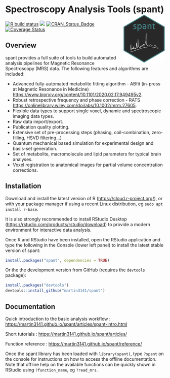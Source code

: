 
<!-- README.md is generated from README.Rmd. Please edit that file -->

# Spectroscopy Analysis Tools (spant) <img src="man/figures/logo.png" align="right" width=130/>

[![R build
status](https://github.com/martin3141/spant/workflows/R-CMD-check/badge.svg)](https://github.com/martin3141/spant/actions)
[![](http://cranlogs.r-pkg.org/badges/spant)](http://cran.rstudio.com/web/packages/spant/index.html)
[![CRAN\_Status\_Badge](http://www.r-pkg.org/badges/version/spant)](https://cran.r-project.org/package=spant)
[![Coverage
Status](https://coveralls.io/repos/github/martin3141/spant/badge.svg?branch=master)](https://coveralls.io/github/martin3141/spant?branch=master)

## Overview

spant provides a full suite of tools to build automated analysis
pipelines for Magnetic Resonance Spectroscopy (MRS) data. The following
features and algorithms are included:

-   Advanced fully-automated metabolite fitting algorithm - ABfit
    (in-press at Magnetic Resonance in Medicine)
    <https://www.biorxiv.org/content/10.1101/2020.02.17.949495v2>.
-   Robust retrospective frequency and phase correction - RATS
    <https://onlinelibrary.wiley.com/doi/abs/10.1002/mrm.27605>.
-   Flexible data types to support single voxel, dynamic and
    spectroscopic imaging data types.
-   Raw data import/export.
-   Publication quality plotting.
-   Extensive set of pre-processing steps (phasing, coil-combination,
    zero-filling, HSVD filtering…)
-   Quantum mechanical based simulation for experimental design and
    basis-set generation.
-   Set of metabolite, macromolecule and lipid parameters for typical
    brain analyses.
-   Voxel registration to anatomical images for partial volume
    concentration corrections.

## Installation

Download and install the latest version of R
(<https://cloud.r-project.org/>), or with your package manager if using
a recent Linux distribution, eg `sudo apt install r-base`.

It is also strongly recommended to install RStudio Desktop
(<https://rstudio.com/products/rstudio/download>) to provide a modern
environment for interactive data analysis.

Once R and RStudio have been installed, open the RStudio application and
type the following in the Console (lower left panel) to install the
latest stable version of spant:

``` r
install.packages("spant", dependencies = TRUE)
```

Or the the development version from GitHub (requires the `devtools`
package):

``` r
install.packages("devtools")
devtools::install_github("martin3141/spant")
```

## Documentation

Quick introduction to the basic analysis workflow :
<https://martin3141.github.io/spant/articles/spant-intro.html>

Short tutorials : <https://martin3141.github.io/spant/articles/>

Function reference : <https://martin3141.github.io/spant/reference/>

Once the spant library has been loaded with `library(spant)`, type
`?spant` on the console for instructions on how to access the offline
documentation. Note that offline help on the available functions can be
quickly shown in RStudio using `?function_name`, eg `?read_mrs`.
